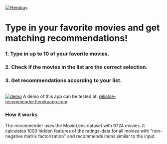 [![Heroku](https://github.com/dhalenok/pyheroku-badge/raw/master/img/deployed.svg)](https://reliable-recommender.herokuapp.com)s
# Type in your favorite movies and get matching recommendations!
### 1. Type in up to 10 of your favorite movies.
### 2. Check if the movies in the list are the correct selection.
### 3. Get recommendations according to your list.
\
[![demo](./img/reliable-recommender.gif)](https://reliable-recommender.herokuapp.com)
A demo of this app can be tested at: [reliable-recommender.herokuapp.com](https://reliable-recommender.herokuapp.com)

### How it works
The recommender uses the MovieLens dataset with 9724 movies.
It calculates 1000 hidden features of the ratings-data for all movies with "non-negative matrix factorization" and recommends items similar to the input.


